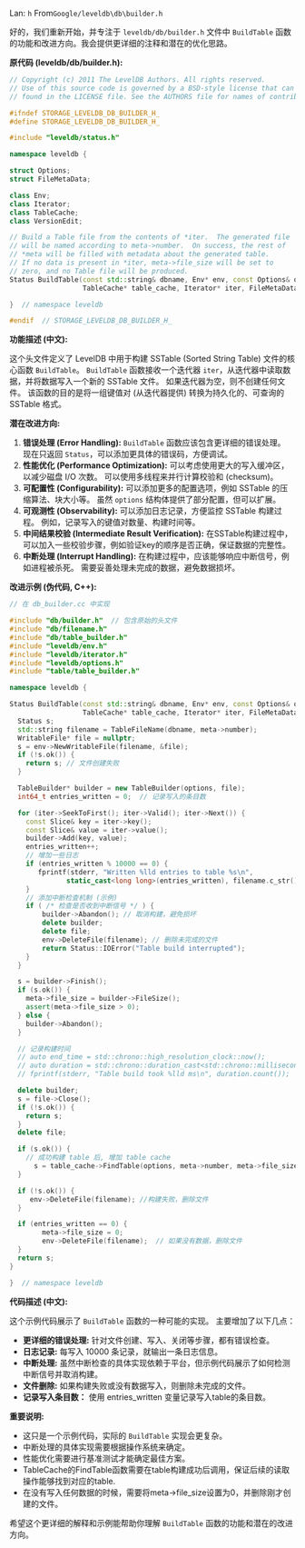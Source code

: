 Lan: `h` From`Google/leveldb\db\builder.h`

好的，我们重新开始，并专注于 `leveldb/db/builder.h` 文件中 `BuildTable` 函数的功能和改进方向。我会提供更详细的注释和潜在的优化思路。

**原代码 (leveldb/db/builder.h):**

```c++
// Copyright (c) 2011 The LevelDB Authors. All rights reserved.
// Use of this source code is governed by a BSD-style license that can be
// found in the LICENSE file. See the AUTHORS file for names of contributors.

#ifndef STORAGE_LEVELDB_DB_BUILDER_H_
#define STORAGE_LEVELDB_DB_BUILDER_H_

#include "leveldb/status.h"

namespace leveldb {

struct Options;
struct FileMetaData;

class Env;
class Iterator;
class TableCache;
class VersionEdit;

// Build a Table file from the contents of *iter.  The generated file
// will be named according to meta->number.  On success, the rest of
// *meta will be filled with metadata about the generated table.
// If no data is present in *iter, meta->file_size will be set to
// zero, and no Table file will be produced.
Status BuildTable(const std::string& dbname, Env* env, const Options& options,
                  TableCache* table_cache, Iterator* iter, FileMetaData* meta);

}  // namespace leveldb

#endif  // STORAGE_LEVELDB_DB_BUILDER_H_
```

**功能描述 (中文):**

这个头文件定义了 LevelDB 中用于构建 SSTable (Sorted String Table) 文件的核心函数 `BuildTable`。  `BuildTable` 函数接收一个迭代器 `iter`，从迭代器中读取数据，并将数据写入一个新的 SSTable 文件。  如果迭代器为空，则不创建任何文件。 该函数的目的是将一组键值对 (从迭代器提供) 转换为持久化的、可查询的 SSTable 格式。

**潜在改进方向:**

1.  **错误处理 (Error Handling):**  `BuildTable` 函数应该包含更详细的错误处理。 现在只返回 `Status`，可以添加更具体的错误码，方便调试。
2.  **性能优化 (Performance Optimization):** 可以考虑使用更大的写入缓冲区，以减少磁盘 I/O 次数。  可以使用多线程来并行计算校验和 (checksum)。
3.  **可配置性 (Configurability):**  可以添加更多的配置选项，例如 SSTable 的压缩算法、块大小等。  虽然 `options` 结构体提供了部分配置，但可以扩展。
4.  **可观测性 (Observability):**  可以添加日志记录，方便监控 SSTable 构建过程。  例如，记录写入的键值对数量、构建时间等。
5.  **中间结果校验 (Intermediate Result Verification):** 在SSTable构建过程中，可以加入一些校验步骤，例如验证key的顺序是否正确，保证数据的完整性。
6.  **中断处理 (Interrupt Handling):**  在构建过程中，应该能够响应中断信号，例如进程被杀死。 需要妥善处理未完成的数据，避免数据损坏。

**改进示例 (伪代码, C++):**

```c++
// 在 db_builder.cc 中实现

#include "db/builder.h"  // 包含原始的头文件
#include "db/filename.h"
#include "db/table_builder.h"
#include "leveldb/env.h"
#include "leveldb/iterator.h"
#include "leveldb/options.h"
#include "table/table_builder.h"

namespace leveldb {

Status BuildTable(const std::string& dbname, Env* env, const Options& options,
                  TableCache* table_cache, Iterator* iter, FileMetaData* meta) {
  Status s;
  std::string filename = TableFileName(dbname, meta->number);
  WritableFile* file = nullptr;
  s = env->NewWritableFile(filename, &file);
  if (!s.ok()) {
    return s; // 文件创建失败
  }

  TableBuilder* builder = new TableBuilder(options, file);
  int64_t entries_written = 0;  // 记录写入的条目数

  for (iter->SeekToFirst(); iter->Valid(); iter->Next()) {
    const Slice& key = iter->key();
    const Slice& value = iter->value();
    builder->Add(key, value);
    entries_written++;
    // 增加一些日志
    if (entries_written % 10000 == 0) {
       fprintf(stderr, "Written %lld entries to table %s\n",
              static_cast<long long>(entries_written), filename.c_str());
    }
    // 添加中断检查机制 (示例)
    if ( /* 检查是否收到中断信号 */ ) {
        builder->Abandon(); // 取消构建，避免损坏
        delete builder;
        delete file;
        env->DeleteFile(filename); // 删除未完成的文件
        return Status::IOError("Table build interrupted");
    }
  }

  s = builder->Finish();
  if (s.ok()) {
    meta->file_size = builder->FileSize();
    assert(meta->file_size > 0);
  } else {
    builder->Abandon();
  }

  // 记录构建时间
  // auto end_time = std::chrono::high_resolution_clock::now();
  // auto duration = std::chrono::duration_cast<std::chrono::milliseconds>(end_time - start_time);
  // fprintf(stderr, "Table build took %lld ms\n", duration.count());

  delete builder;
  s = file->Close();
  if (!s.ok()) {
    return s;
  }
  delete file;

  if (s.ok()) {
    // 成功构建 table 后, 增加 table cache
      s = table_cache->FindTable(options, meta->number, meta->file_size, &meta->table);
  }

  if (!s.ok()) {
     env->DeleteFile(filename); //构建失败，删除文件
  }

  if (entries_written == 0) {
        meta->file_size = 0;
        env->DeleteFile(filename);  // 如果没有数据，删除文件
  }
  return s;
}

}  // namespace leveldb
```

**代码描述 (中文):**

这个示例代码展示了 `BuildTable` 函数的一种可能的实现。  主要增加了以下几点：

*   **更详细的错误处理:**  针对文件创建、写入、关闭等步骤，都有错误检查。
*   **日志记录:**  每写入 10000 条记录，就输出一条日志信息。
*   **中断处理:**  虽然中断检查的具体实现依赖于平台，但示例代码展示了如何检测中断信号并取消构建。
*   **文件删除:**  如果构建失败或没有数据写入，则删除未完成的文件。
*   **记录写入条目数：** 使用 entries_written 变量记录写入table的条目数。

**重要说明:**

*   这只是一个示例代码，实际的 `BuildTable` 实现会更复杂。
*   中断处理的具体实现需要根据操作系统来确定。
*   性能优化需要进行基准测试才能确定最佳方案。
*   TableCache的FindTable函数需要在table构建成功后调用，保证后续的读取操作能够找到对应的table.
*   在没有写入任何数据的时候，需要将meta->file_size设置为0，并删除刚才创建的文件。

希望这个更详细的解释和示例能帮助你理解 `BuildTable` 函数的功能和潜在的改进方向。
